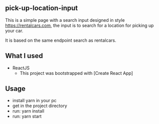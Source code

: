## pick-up-location-input

This is a simple page with a search input designed in style https://rentalcars.com, the input is to search for a location for picking up your car.

It is based on the same endpoint search as rentalcars.

## What I used

* ReactJS
  - This project was bootstrapped with [Create React App]

## Usage

* install yarn in your pc
* get in the project directory 
* run: yarn install 
* run: yarn start
